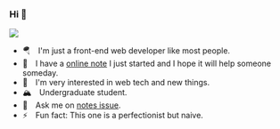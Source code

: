### Hi 👋

![](https://images.unsplash.com/photo-1615069433711-41e14f250182?ixid=MXwxMjA3fDB8MHxwaG90by1wYWdlfHx8fGVufDB8fHw%3D&ixlib=rb-1.2.1&auto=format&fit=crop&w=1489&q=80)
- 🪂 I'm just a front-end web developer like most people.
- 🤣 I have a [online note](https://shwvi.gitbook.io/notes/) I just started and I hope it will help someone someday.
- 🎯 I'm very interested in web tech and new things.
- 🏔 Undergraduate student.
- 💬 Ask me on [notes issue](https://github.com/Shwvi/Notes-gitbook/issues).
- ⚡ Fun fact: This one is a perfectionist but naive.
